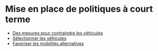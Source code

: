 #  Mise en place de politiques à court terme

* [Des mesures pour contraindre les véhicules](#mesures-contraindre-vehicules)
* [Sélectionner les véhicules](#selectionner-vehicules)
* [Favoriser les mobilités alternatives](#mobilites-alternatives)

